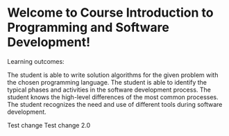 # Welcome to Course Introduction to Programming and Software Development!
Learning outcomes:

The student is able to write solution algorithms for the given problem with the chosen programming language. 
The student is able to identify the typical phases and activities in the software development process. 
The student knows the high-level differences of the most common processes. 
The student recognizes the need and use of different tools during software development.

Test change
Test change 2.0